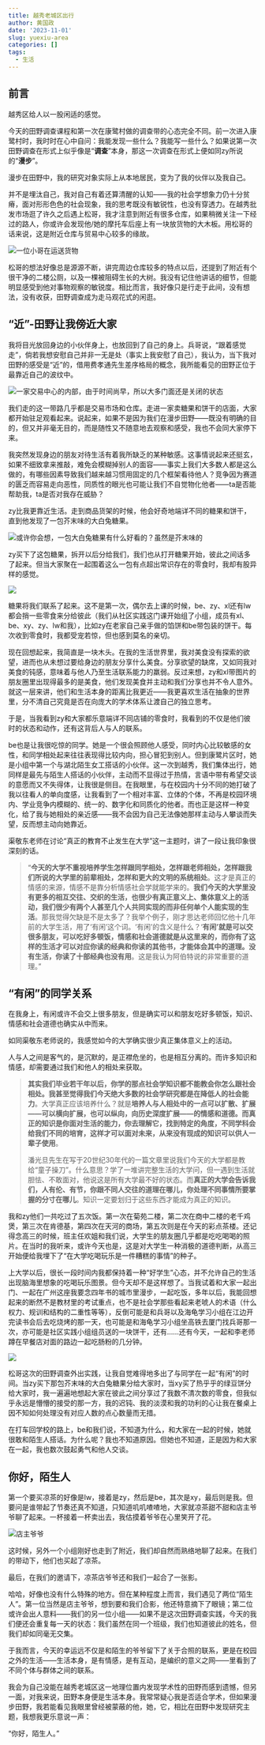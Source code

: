 ```yaml
---
title: 越秀老城区出行
author: 黄国政
date: '2023-11-01'
slug: yuexiu-area
categories: []
tags:
  - 生活
---
```


<!--more-->

## 前言

越秀区给人以一股闲适的感觉。

今天的田野调查课程和第一次在康鹭村做的调查带的心态完全不同。前一次进入康鹭村时，我时时在心中自问：我能发现一些什么？我能写一些什么？如果说第一次田野调查在形式上似乎像是“**调查**”本身，那这一次调查在形式上便如同zy所说的“**漫步**”。

漫步在田野中，我的研究对象实际上从本地居民，变为了我的伙伴以及我自己。

并不是埋汰自己，我对自己有着还算清醒的认知——我的社会学想象力仍十分贫瘠，面对形形色色的社会现象，我的思考既没有敏锐性，也没有穿透力。在越秀批发市场逛了许久之后遇上松哥，我才注意到附近有很多仓库，如果稍微关注一下经过的路人，你或许会发现他/她的摩托车后座上有一块放货物的大木板。用松哥的话来说，这是附近仓库与贸易中心较多的缘故。

![一位小哥在运送货物](/images/posts/2023/11/11-01-goods.jpg)

松哥的想法好像总是源源不断，讲完周边仓库较多的特点以后，还提到了附近有个很干净的二楼公厕，以及一棵被阻碍生长的大树。我没有记住他讲话的细节，但能明显感受到他对事物观察的敏锐度。相比而言，我好像只是行走于此间，没有想法，没有收获，田野调查成为走马观花式的闲逛。

## “近”-田野让我傍近大家

我将目光放回身边的小伙伴身上，也放回到了自己的身上。兵哥说，“跟着感觉走”，倘若我想安慰自己并非一无是处（事实上我安慰了自己），我认为，当下我对田野的感受是“近”的，借用费孝通先生差序格局的概念，我所能看见的田野正位于最靠近自己的波纹中。

![一家交易中心的内部，由于时间尚早，所以大多门面还是关闭的状态](/images/posts/2023/11/11-01-market.jpg)

我们走的这一带路几乎都是交易市场和仓库。走进一家卖糖果和饼干的店面，大家都开始驻足观看起来。说起来，如果不是因为我们在漫步田野——既没有明确的目的，但又并非毫无目的，而是随性又不随意地去观察和感受，我也不会同大家停下来。

我突然发现身边的朋友对待生活有着我所缺乏的某种敏感。这事情说起来还挺玄，如果不细致拿来推敲，难免会模糊掉别人的面容——事实上我们大多数人都是这么做的，有哪些因素导致我们越来越习惯用固定的几个框架看待他人？竞争因为赛道的匮乏而容易走向恶性，同质性的眼光也可能让我们不自觉物化他者——ta是否能帮助我，ta是否对我存在威胁？

zy比我更靠近生活。走到商品货架的时候，他会好奇地端详不同的糖果和饼干，直到他发现了一包芥末味的大白兔糖果。

![或许你会想，一包大白兔糖果有什么好看的？虽然是芥末味的](/images/posts/2023/11/11-01-dabaitu.jpg)

zy买下了这包糖果，拆开以后分给我们，我们也从打开糖果开始，彼此之间话多了起来。但当大家聚在一起围着这么一包有点超出常识存在的零食时，我却有股异样的感觉。

![](/images/posts/2023/11/11-01-together.jpg)

糖果将我们联系了起来。这不是第一次，偶尔去上课的时候，be、zy、xl还有lw都会捎一些零食来分给彼此（我们从社区实践这门课开始组了小组，成员有xl、be、xy、zy、lw和我），比如zy在老家自己亲手做的馅饼和be带包装的饼干。每次收到零食时，我都受宠若惊，但也感到莫名的亲切。

现在回想起来，我简直是一块木头。在我的生活世界里，我对美食没有探索的欲望，进而也从未想过要给身边的朋友分享什么美食。分享欲望的缺席，又如同我对美食的钝感，意味着与他人乃至生活联系能力的羸弱。反过来想，zy和xl带图片的朋友圈里出现得最多的是美食，他们发现美食并主动和我们分享也并不令人意外。就这一层来讲，他们和生活本身的距离比我更近——我更喜欢生活在抽象的世界里，分不清自己究竟是否在向庞大的学术体系让渡自己的独立思考。

于是，当我看到zy和大家都乐意端详不同店铺的零食时，我看到的不仅是他们彼时的状态和动作，还有这背后人与人的联系。

be也是让我很吃惊的同学。她是一个很会照顾他人感受，同时内心比较敏感的女性，和同学相处起来往往表现得比较内向，担心冒犯到别人。但到康鹭片区时，她是小组中第一个与湖北陌生女工搭话的小伙伴。这一次到越秀，我们集体出行，她同样是最先与陌生人搭话的小伙伴，主动而不显得过于热情，言语中带有希望交谈的意愿而又不失得体，让我很是侧目。在我眼里，与在校园内十分不同的她打破了我以往看人的单向度感，让我看到了一个相对丰富、立体的个体，不再是校园环境内、学业竞争内模糊的、统一的、数字化和同质化的他者。而也正是这样一种变化，给了我与她相处的亲近感——我不会因为自己无法像她那样主动与人攀谈而失望，反而想主动向她靠近。

渠敬东老师在讨论“真正的教育不止发生在大学”这一主题时，讲了一段让我印象很深刻的话。

> “**今天的大学不重视培养学生怎样跟同学相处，怎样跟老师相处，怎样跟我们所说的大学里的前辈相处，怎样和更大的文明的系统相处**。这才是真正的情感的来源，情感不是靠分析情感社会学就能学来的。**我们今天的大学里没有更多的相互交往、交织的生活，也很少有真正意义上、集体意义上的活动，我们很少有两个人甚至几个人共同实现的而非任何单个人能实现的生活**。那我觉得欠缺是不是太多了？我举个例子，刚才思达老师回忆他十几年前的大学生活，用了‘有闲’这个词。‘有闲’的含义是什么？‘**有闲’就是可以交很多朋友，可以吃好多顿饭，情感和社会道德就是从这里来的，而你有了这样的生活才可以对应你读的经典和你读的其他书，才能体会其中的道理。没有生活，你读了十部经典也没有用**。这是我认为阿伯特说的非常重要的道理。”

## “有闲”的同学关系

在我身上，有闲或许不会交上很多朋友，但是确实可以和朋友吃好多顿饭，知识、情感和社会道德也确实从中而来。

如同渠敬东老师说的，我感觉如今的大学确实很少真正集体意义上的活动。

人与人之间是客气的，是沉默的，是正襟危坐的，也是相互分离的。而许多知识和情感，却需要通过我们和他人的相处来获取。

> **其实我们毕业若干年以后，你学的那点社会学知识都不能教会你怎么跟社会相处。我甚至觉得我们今天绝大多数的社会学研究都是在降低人的社会能力**。大学真正应该培养什么？就是**培养人与人相处中的一点可以扩散、扩展——可以横向扩展，也可以纵向，向历史深度扩展——的情感和道德。而真正的知识是你面对生活的能力，你去理解它，找到特定的角度，不同学科会给我们不同的培育，这样才可以面对未来，从来没有现成的知识可以供人一辈子使用**。
> 
> 
> 潘光旦先生在写于20世纪30年代的一篇文章里说我们今天的大学都是教给“童子操刀”。什么意思？学了一堆讲完整生活的大学问，但一遇到生活就胆怯、不敢面对，他说这是所有大学最不好的状态。而**真正的大学会告诉我们，人有伦、有节，你跟不同人交往的道理在哪儿，你处理不同事情所要掌握的分寸在哪儿**。知识一定要划归于这些东西才能成为真正的知识。
> 

我和zy他们一共吃过了五次饭。第一次在菊苑二楼，第二次在商中二楼的老千鸡煲，第三次在肯德基，第四次在天河的商场，第五次则是在今天的彩点茶楼。还记得念高三的时候，班主任欢姐和我们说，大学生的朋友圈几乎都是吃吃喝喝的照片。在当时的我听来，或许今天也是，这是对大学生一种消极的道德判断，从高三开始便给我埋下了“在大学吃喝玩乐是一件糟糕的事情”的种子。

上大学以后，很长一段时间内我都保持着一种“好学生”心态，并不允许自己的生活出现脑海里想象的吃喝玩乐图景。但今天却不是这样想了。当我试着和大家一起出门、一起在广州这座我要念四年书的城市里漫步，一起吃饭，多年以后，我能回想起来的断然不是教材里的考试重点，也不是社会学那些看起来老唬人的术语（什么权力、规训和结构的二重性等等），反倒可能是和兵哥以及海龟学习小组在江边开完读书会后去吃烧烤的那一天，也可能是和海龟学习小组坐高铁去厦门找兵哥那一次，亦可能是社区实践小组组员送的一块饼干，还有……还有今天，一起和李老师蹲在早餐店对面的路边一起吃肠粉的几分钟。

![](/images/posts/2023/11/11-01-changfen.jpg)

松哥这次的田野调查外出实践，让我自觉难得地多出了与同学在一起“有闲”的时间。当zy买下那包芥末味的大白兔糖果分给大家时，当xy买了热乎乎的绿豆饼分给大家时，我一遍遍地想起大家在彼此之间分享过了我数不清次数的零食，但我似乎永远是懵懵的接受的那一方，我的迟钝、我的淡漠和我的功利的心让我在餐桌上因不知如何处理没有对应人数的点心数量而无措。

在打车回学校的路上，be和我们说，不知道为什么，和大家在一起的时候，她就很敢和陌生人搭话。为什么呢？我也不知道原因。但她也不知道，正是因为和大家在一起，我也数次鼓起勇气和他人交谈。

## 你好，陌生人

第一个要买凉茶的好像是lw，接着是zy，然后是be，其次是xy，最后则是我。但要问是谁带起了节奏还真不知道，只知道叽叽喳喳地，大家就凉茶甜不甜和店主爷爷聊了起来。一杯接着一杯卖出去，我估摸着爷爷在心里笑开了花。

![店主爷爷](/images/posts/2023/11/11-01-yeye.jpg)

这时候，另外一个小组刚好也走到了附近，我们却自然而熟络地聊了起来。在我们的带动下，他们也买起了凉茶。

最后，在我们的邀请下，凉茶店爷爷还和我们一起合了一张影。

哈哈，好像也没有什么特殊的地方。但在某种程度上而言，我们遇见了两位“陌生人”。第一位当然是店主爷爷，想到要和我们合影，他还特意摘下了眼镜；第二位或许会出人意料——我们的另一位小组——如果不是这次田野调查实践，今天的我们便还会重复每一天的状态：我们虽然在同一个班级，我们也知道彼此的姓名，但我们却如同毫无交集。

于我而言，今天的幸运远不仅是和陌生的爷爷留下了关于合照的联系，更是在校园之外的生活——生活本身，是有情感，是有互动，是编织的意义之网——里看到了不同个体与群体之间的联系。

我会为自己没能在越秀老城区这一地理位置内发现学术性的田野而感到遗憾，但另一面，对我来说，田野本身便是生活本身。我常常疑心我是否适合学术，但如果漫步田野，我若能看见我眼里曾经被蒙蔽的他，她，它，相比在田野中发现研究主题，我想我更乐意说一声：

“你好，陌生人。”
